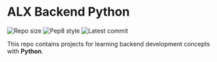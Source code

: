 # ALX Backend Python

![Repo size](https://img.shields.io/github/repo-size/nebadan/alx-backend-python)
![Pep8 style](https://img.shields.io/badge/PEP8-style%20guide-purple?style=round-square)
![Latest commit](https://img.shields.io/github/last-commit/nebadan/alx-backend-python/main?style=round-square)

This repo contains projects for learning backend development concepts with __Python__.
